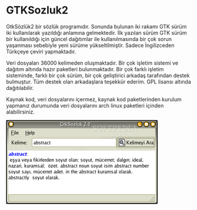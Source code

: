 GTKSozluk2
==========

GtkSözlük2 bir sözlük programıdır. Sonunda bulunan iki rakamı GTK sürüm iki kullanılarak yazıldığı anlamına gelmektedir. İlk yazılan sürüm GTK sürüm bir kullanıldığı için güncel dağıtımlar ile kullanılmasında bir çok sorun yaşanması sebebiyle yeni sürüme yükseltilmiştir. Sadece İngilizceden Türkçeye çeviri yapmaktadır.

Veri dosyaları 36000 kelimeden oluşmaktadır. Bir çok işletim sistemi ve dağıtım altında hazır paketleri bulunmaktadır. Bir çok farklı işletim sisteminde, farklı bir çok sürüm, bir çok geliştirici arkadaş tarafından destek bulmuştur. Tüm destek olan arkadaşlara teşekkür ederim. GPL lisansı altında dağıtılabilir.

Kaynak kod, veri dosyalarını içermez, kaynak kod paketlerinden kurulum yapmanız durumunda veri dosyalarını arch linux paketleri içinden alabilirsiniz.

![Alt text](https://github.com/alivardar/gtksozluk2/blob/master/gtksozluk.png "title")
